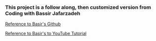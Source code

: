 ### This project is a follow along, then customized version from Coding with Bassir Jafarzadeh


[Reference to Basir's Github](https://github.com/basir/amazona)

[Reference to Basir's to YouTube Tutorial](https://www.youtube.com/watch?v=TRCDsB9i3bI&list=PLJRkDChH_7C2ZerDJnKswBrW8Hy-E710G&index=19&t=10646s&ab_channel=CodingwithBasir)



